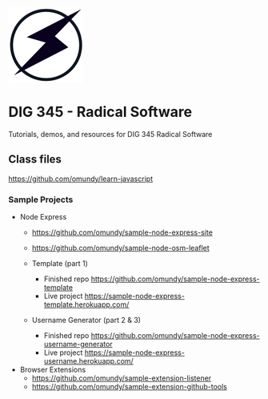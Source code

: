 
![simple net art diagram](images/simple-net-art-diagram/simple-net-art-diagram-150w.png)


# DIG 345 - Radical Software

Tutorials, demos, and resources for DIG 345 Radical Software





## Class files

https://github.com/omundy/learn-javascript

### Sample Projects

- Node Express
	- https://github.com/omundy/sample-node-express-site
	- https://github.com/omundy/sample-node-osm-leaflet
	- Template (part 1)
		- Finished repo https://github.com/omundy/sample-node-express-template
		- Live project https://sample-node-express-template.herokuapp.com/

	- Username Generator (part 2 & 3)
		- Finished repo https://github.com/omundy/sample-node-express-username-generator
		- Live project https://sample-node-express-username.herokuapp.com/
- Browser Extensions
	- https://github.com/omundy/sample-extension-listener
	- https://github.com/omundy/sample-extension-github-tools
